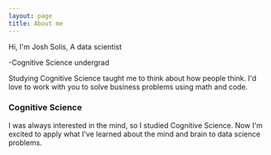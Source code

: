 ```yaml
---
layout: page
title: About me
---
```



Hi, I'm Josh Solis, A data scientist

-Cognitive Science undergrad


Studying Cognitive Science taught me to think about how people think. I'd love to work with you to solve business problems using math and code.

### Cognitive Science
I was always interested in the mind, so I studied Cognitive Science. Now I'm excited to apply what I've learned about the mind and brain to data science problems.
